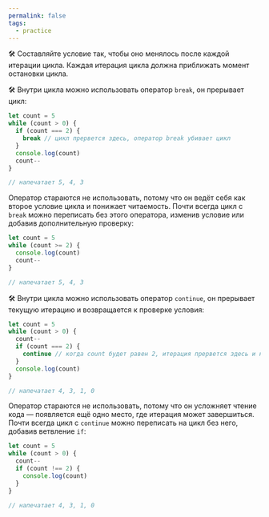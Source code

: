 ```yaml
---
permalink: false
tags:
  - practice
---
```



🛠 Составляйте условие так, чтобы оно менялось после каждой итерации цикла. Каждая итерация цикла должна приближать момент остановки цикла.

🛠 Внутри цикла можно использовать оператор `break`, он прерывает цикл:

```js
let count = 5
while (count > 0) {
  if (count === 2) {
    break // цикл прервется здесь, оператор break убивает цикл
  }
  console.log(count)
  count--
}

// напечатает 5, 4, 3
```

Оператор стараются не использовать, потому что он ведёт себя как второе условие цикла и понижает читаемость. Почти всегда цикл с `break` можно переписать без этого оператора, изменив условие или добавив дополнительную проверку:

```js
let count = 5
while (count >= 2) {
  console.log(count)
  count--
}

// напечатает 5, 4, 3
```

🛠 Внутри цикла можно использовать оператор `continue`, он прерывает текущую итерацию и возвращается к проверке условия:

```js
let count = 5
while (count > 0) {
  count--
  if (count === 2) {
    continue // когда count будет равен 2, итерация прервется здесь и не дойдет до печати
  }
  console.log(count)
}

// напечатает 4, 3, 1, 0
```

Оператор стараются не использовать, потому что он усложняет чтение кода — появляется ещё одно место, где итерация может завершиться. Почти всегда цикл с `continue` можно переписать на цикл без него, добавив ветвление `if`:

```js
let count = 5
while (count > 0) {
  count--
  if (count !== 2) {
    console.log(count)
  }
}

// напечатает 4, 3, 1, 0
```
